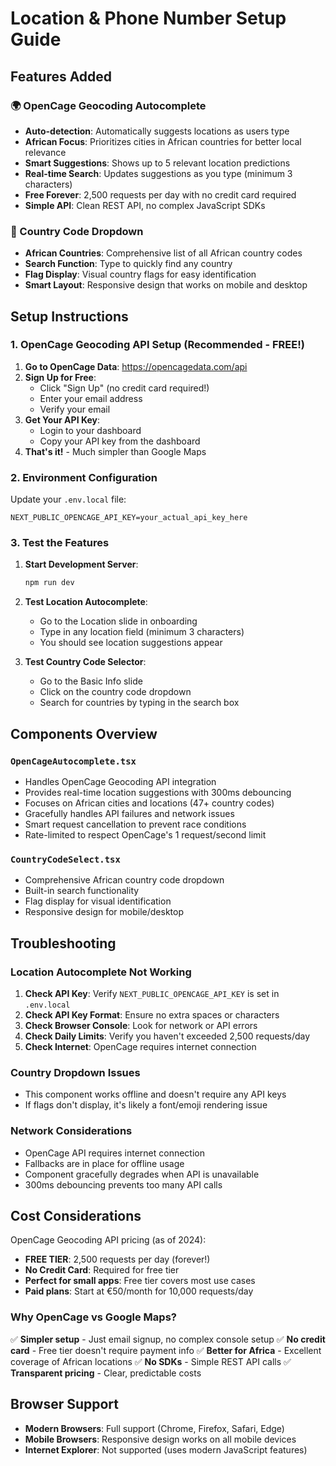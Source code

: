# Location & Phone Number Setup Guide

## Features Added

### 🌍 OpenCage Geocoding Autocomplete
- **Auto-detection**: Automatically suggests locations as users type
- **African Focus**: Prioritizes cities in African countries for better local relevance  
- **Smart Suggestions**: Shows up to 5 relevant location predictions
- **Real-time Search**: Updates suggestions as you type (minimum 3 characters)
- **Free Forever**: 2,500 requests per day with no credit card required
- **Simple API**: Clean REST API, no complex JavaScript SDKs

### 📱 Country Code Dropdown
- **African Countries**: Comprehensive list of all African country codes
- **Search Function**: Type to quickly find any country
- **Flag Display**: Visual country flags for easy identification
- **Smart Layout**: Responsive design that works on mobile and desktop

## Setup Instructions

### 1. OpenCage Geocoding API Setup (Recommended - FREE!)

1. **Go to OpenCage Data**: https://opencagedata.com/api
2. **Sign Up for Free**:
   - Click "Sign Up" (no credit card required!)
   - Enter your email address
   - Verify your email
3. **Get Your API Key**:
   - Login to your dashboard
   - Copy your API key from the dashboard
4. **That's it!** - Much simpler than Google Maps

### 2. Environment Configuration

Update your `.env.local` file:

```env
NEXT_PUBLIC_OPENCAGE_API_KEY=your_actual_api_key_here
```

### 3. Test the Features

1. **Start Development Server**:
   ```bash
   npm run dev
   ```

2. **Test Location Autocomplete**:
   - Go to the Location slide in onboarding
   - Type in any location field (minimum 3 characters)
   - You should see location suggestions appear

3. **Test Country Code Selector**:
   - Go to the Basic Info slide
   - Click on the country code dropdown
   - Search for countries by typing in the search box

## Components Overview

### `OpenCageAutocomplete.tsx`
- Handles OpenCage Geocoding API integration
- Provides real-time location suggestions with 300ms debouncing
- Focuses on African cities and locations (47+ country codes)
- Gracefully handles API failures and network issues
- Smart request cancellation to prevent race conditions
- Rate-limited to respect OpenCage's 1 request/second limit

### `CountryCodeSelect.tsx`
- Comprehensive African country code dropdown
- Built-in search functionality
- Flag display for visual identification
- Responsive design for mobile/desktop

## Troubleshooting

### Location Autocomplete Not Working
1. **Check API Key**: Verify `NEXT_PUBLIC_OPENCAGE_API_KEY` is set in `.env.local`
2. **Check API Key Format**: Ensure no extra spaces or characters
3. **Check Browser Console**: Look for network or API errors
4. **Check Daily Limits**: Verify you haven't exceeded 2,500 requests/day
5. **Check Internet**: OpenCage requires internet connection

### Country Dropdown Issues
- This component works offline and doesn't require any API keys
- If flags don't display, it's likely a font/emoji rendering issue

### Network Considerations
- OpenCage API requires internet connection
- Fallbacks are in place for offline usage
- Component gracefully degrades when API is unavailable
- 300ms debouncing prevents too many API calls

## Cost Considerations

OpenCage Geocoding API pricing (as of 2024):
- **FREE TIER**: 2,500 requests per day (forever!)
- **No Credit Card**: Required for free tier
- **Perfect for small apps**: Free tier covers most use cases
- **Paid plans**: Start at €50/month for 10,000 requests/day

### Why OpenCage vs Google Maps?
✅ **Simpler setup** - Just email signup, no complex console setup
✅ **No credit card** - Free tier doesn't require payment info
✅ **Better for Africa** - Excellent coverage of African locations
✅ **No SDKs** - Simple REST API calls
✅ **Transparent pricing** - Clear, predictable costs

## Browser Support

- **Modern Browsers**: Full support (Chrome, Firefox, Safari, Edge)
- **Mobile Browsers**: Responsive design works on all mobile devices
- **Internet Explorer**: Not supported (uses modern JavaScript features)